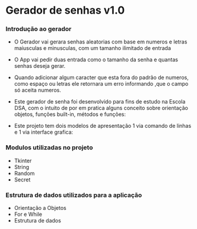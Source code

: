 # Gerador de senhas v1.0

### Introdução ao gerador

- O Gerador vai gerara senhas aleatorias com base em numeros e letras maiusculas e minusculas, com um tamanho ilimitado de entrada
- O App vai pedir duas entrada como o tamanho da senha e quantas senhas deseja gerar.
- Quando adicionar algum caracter que esta fora do padrão de numeros, como espaço ou letras ele retornara um erro informando ,que o campo só aceita numeros.

- Este gerador de senha foi desenvolvido para fins de estudo na Escola DSA, com o intuito de por em pratica alguns conceito sobre orientação objetos, funções built-in, métodos e funções:
- Este projeto tem dois modelos de apresentação 1 via comando de linhas e 1 via interface grafica:

### Modulos utilizadas no projeto

- Tkinter
- String
- Random
- Secret

### Estrutura de dados utilizados para a aplicação

- Orientação a Objetos
- For e While
- Estrutura de dados



